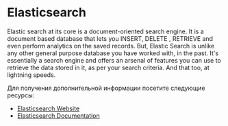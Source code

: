 # Elasticsearch

Elastic search at its core is a document-oriented search engine. It is a document based database that lets you INSERT, DELETE , RETRIEVE and even perform analytics on the saved records. But, Elastic Search is unlike any other general purpose database you have worked with, in the past. It's essentially a search engine and offers an arsenal of features you can use to retrieve the data stored in it, as per your search criteria. And that too, at lightning speeds.

Для получения дополнительной информации посетите следующие ресурсы:

- [Elasticsearch Website](https://www.elastic.co/elasticsearch/)
- [Elasticsearch Documentation](https://www.elastic.co/guide/index.html)
